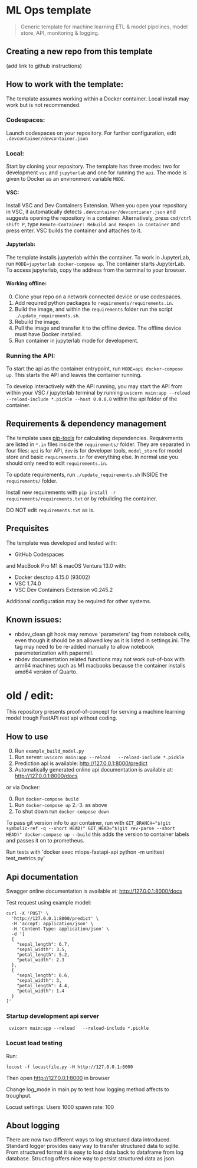 # ML Ops template

> Generic template for machine learning ETL & model pipelines, model store, API, monitoring & logging.

## Creating a new repo from this template

(add link to github instructions)

## How to work with the template:

The template assumes working within a Docker container. Local install may work but is not recommended.

### Codespaces:

Launch codespaces on your repository. For further configuration, edit `.devcontainer/devcontainer.json`

### Local:

Start by cloning your repository.
The template has three modes: two for development `vsc` and `jupyterlab` and one for running the `api`. The mode is given to Docker as an environment variable `MODE`.

#### VSC:

Install VSC and Dev Containers Extension. When you open your repository in VSC, it automatically detects `.devcontainer/devcontianer.json` and suggests opening the repository in a container. Alternatively, press `cmd/ctrl shift P`, type `Remote-Container: Rebuild and Reopen in Container` and press enter. VSC builds the container and attaches to it. 

#### Jupyterlab:

The template installs jupyterlab within the container. To work in JupyterLab, run `MODE=jupyterlab docker-compose up`. The container starts JupyterLab. To access jupyterlab, copy the address from the terminal to your browser. 

#### Working offline:

0. Clone your repo on a network connected device or use codespaces.
1. Add required python packages to `requirements/requirements.in`.
2. Build the image, and within the `requirements` folder run the script `./update_requirements.sh`. 
3. Rebuild the image.
4. Pull the image and transfer it to the offline device. The offline device must have Docker installed. 
5. Run container in jupyterlab mode for development. 

### Running the API:

To start the api as the container entrypoint, run `MODE=api docker-compose up`. This starts the API and leaves the container running. 

To develop interactively with the API running, you may start the API from within your VSC / jupyterlab terminal by running `uvicorn main:app --reload --reload-include *.pickle --host 0.0.0.0` within the api folder of the container.

## Requirements & dependency management

The template uses [pip-tools](https://pypi.org/project/pip-tools/) for calculating dependencies.
Requirements are listed in `*.in` files inside the `requirements/` folder. They are separated in four files:
`api` is for API, `dev` is for developer tools, `model_store` for model store and basic `requirements.in` for everything else. In normal use you should only need to edit `requirements.in`. 

To update requirements, run `./update_requirements.sh` INSIDE the `requirements/` folder.

Install new requirements with `pip install -r requirements/requirements.txt` or by rebuilding the container.

DO NOT edit `requirements.txt` as is. 

## Prequisites

The template was developed and tested with:

 - GitHub Codespaces

and MacBook Pro M1 & macOS Ventura 13.0 with:

 - Docker desctop 4.15.0 (93002)
 - VSC 1.74.0
 - VSC Dev Containers Extension v0.245.2

Additional configuration may be required for other systems.

## Known issues:

 - nbdev_clean git hook may remove 'parameters' tag from notebook cells, even though it should be an allowed key as it is listed in settings.ini. The tag may need to be re-added manually to allow notebook parameterization with papermill.
 - nbdev documentation related functions may not work out-of-box with arm64 machines such as M1 macbooks because the container installs amd64 version of Quarto.

# old / edit: 
This repository presents proof-of-concept for serving a machine learning model trough FastAPI rest api without coding.

## How to use

0. Run `example_build_model.py`
1. Run server: `uvicorn main:app --reload   --reload-include *.pickle` 
2. Prediction api is available: http://127.0.0.1:8000/predict
3. Automatically generated online api documentation is available at: http://127.0.0.1:8000/docs

or via Docker:

0. Run `docker-compose build`
1. Run `docker-compose up`
2.-3. as above
4. To shut down run `docker-compose down`

To pass git version info to api container, run with `GIT_BRANCH="$(git symbolic-ref -q --short HEAD)" GIT_HEAD="$(git rev-parse --short HEAD)" docker-compose up --build`
this adds the version to container labels and passes it on to prometheus.

Run tests with 'docker exec mlops-fastapi-api python -m unittest test_metrics.py'

## Api documentation

Swagger online documentation is available at: http://127.0.0.1:8000/docs

Test request using example model:

    curl -X 'POST' \
      'http://127.0.0.1:8000/predict' \
      -H 'accept: application/json' \
      -H 'Content-Type: application/json' \
      -d '[
      {
        "sepal_length": 6.7,
        "sepal_width": 3.5,
        "petal_length": 5.2,
        "petal_width": 2.3
      },
      {
        "sepal_length": 6.6,
        "sepal_width": 3,
        "petal_length": 4.4,
        "petal_width": 1.4
      }
    ]'

### Startup development api server

     uvicorn main:app --reload   --reload-include *.pickle  


### Locust load testing

Run:

    locust -f locustfile.py -H http://127.0.0.1:8000

Then open http://127.0.0.1:8000 in browser

Change log_mode in main.py to test how logging method affects to troughput.

Locust settings:  Users 1000 spawn rate: 100


## About logging

There are now two different ways to log structured data introduced.
Standard logger provides easy way to transfer structured data to sqlite. 
From structured format it is easy to load data back to dataframe from log database.
Structlog offers nice way to persist structured data as json.
